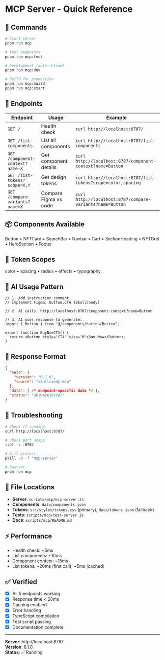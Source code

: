 # MCP Server - Quick Reference

## 🚀 Commands

```bash
# Start server
pnpm run mcp

# Test endpoints
pnpm run mcp:test

# Development (auto-reload)
pnpm run mcp:dev

# Build for production
pnpm run mcp:build
pnpm run mcp:start
```

## 🔗 Endpoints

| Endpoint | Usage | Example |
|----------|-------|---------|
| `GET /` | Health check | `curl http://localhost:8787/` |
| `GET /list-components` | List all components | `curl http://localhost:8787/list-components` |
| `GET /component-context?name=X` | Get component details | `curl http://localhost:8787/component-context?name=Button` |
| `GET /list-tokens?scope=X,Y` | Get design tokens | `curl http://localhost:8787/list-tokens?scope=color,spacing` |
| `GET /compare-variants?name=X` | Compare Figma vs code | `curl http://localhost:8787/compare-variants?name=Button` |

## 📦 Components Available

Button • NFTCard • SearchBar • Navbar • Cart • SectionHeading • NFTGrid • HeroSection • Footer

## 🎨 Token Scopes

color • spacing • radius • effects • typography

## 🤖 AI Usage Pattern

```tsx
// 1. Add instruction comment
// Implement Figma: Button.CTA (SkullCandy)

// 2. AI calls: http://localhost:8787/component-context?name=Button

// 3. AI uses response to generate:
import { Button } from "@/components/button/Button";

export function BuyNowCTA() {
  return <Button style="CTA" size="M">Buy Now</Button>;
}
```

## 📝 Response Format

```json
{
  "meta": {
    "version": "0.1.0",
    "source": "skullcandy-mcp"
  },
  "data": { /* endpoint-specific data */ },
  "status": "ok|warn|error"
}
```

## 🐛 Troubleshooting

```bash
# Check if running
curl http://localhost:8787/

# Check port usage
lsof -i :8787

# Kill process
pkill -9 -f "mcp-server"

# Restart
pnpm run mcp
```

## 📂 File Locations

- **Server**: `scripts/mcp/mcp-server.ts`
- **Components**: `data/components.json`
- **Tokens**: `src/styles/tokens.css` (primary), `data/tokens.json` (fallback)
- **Tests**: `scripts/mcp/test-server.js`
- **Docs**: `scripts/mcp/README.md`

## ⚡ Performance

- Health check: ~5ms
- List components: ~10ms
- Component context: ~15ms
- List tokens: ~20ms (first call), ~5ms (cached)

## ✅ Verified

- [x] All 5 endpoints working
- [x] Response time < 20ms
- [x] Caching enabled
- [x] Error handling
- [x] TypeScript compilation
- [x] Test script passing
- [x] Documentation complete

---

**Server**: http://localhost:8787  
**Version**: 0.1.0  
**Status**: ✅ Running
